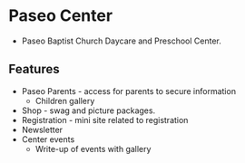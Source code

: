 # Paseo Center
* Paseo Baptist Church Daycare and Preschool Center.
## Features
* Paseo Parents - access for parents to secure information
	* Children gallery
* Shop - swag and picture packages.
* Registration - mini site related to registration
* Newsletter
* Center events
	* Write-up of events with gallery